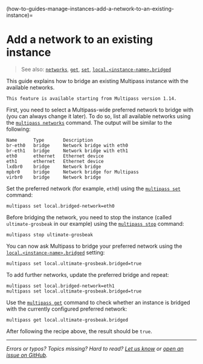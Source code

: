 (how-to-guides-manage-instances-add-a-network-to-an-existing-instance)=
# Add a network to an existing instance

> See also: [`networks`](/reference/command-line-interface/networks), [`get`](/reference/command-line-interface/get), [`set`](/reference/command-line-interface/set), [`local.<instance-name>.bridged`](/reference/settings/local-instance-name-bridged)

This guide explains how to bridge an existing Multipass instance with the available networks.

```{caution}
This feature is available starting from Multipass version 1.14.
```

First, you need to select a Multipass-wide preferred network to bridge with (you can always change it later). To do so, list all available networks using the [`multipass networks`](/reference/command-line-interface/networks) command. The output will be similar to the following:

```{code-block} text
Name      Type       Description
br-eth0   bridge     Network bridge with eth0
br-eth1   bridge     Network bridge with eth1
eth0      ethernet   Ethernet device
eth1      ethernet   Ethernet device
lxdbr0    bridge     Network bridge
mpbr0     bridge     Network bridge for Multipass
virbr0    bridge     Network bridge
```

Set the preferred network (for example, `eth0`) using the [`multipass set`](/reference/command-line-interface/set) command:

```{code-block} text
multipass set local.bridged-network=eth0
```

Before bridging the network, you need to stop the instance (called `ultimate-grosbeak` in our example) using the [`multipass stop`](/reference/command-line-interface/stop) command:

```{code-block} text
multipass stop ultimate-grosbeak
```

You can now ask Multipass to bridge your preferred network using the [`local.<instance-name>.bridged`](/reference/settings/local-instance-name-bridged) setting:

```{code-block} text
multipass set local.ultimate-grosbeak.bridged=true
```

To add further networks, update the preferred bridge and repeat:

```{code-block} text
multipass set local.bridged-network=eth1
multipass set local.ultimate-grosbeak.bridged=true
```

Use the [`multipass get`](/reference/command-line-interface/get) command to check whether an instance is bridged with the currently configured preferred network:

```{code-block} text
multipass get local.ultimate-grosbeak.bridged
```

After following the recipe above, the result should be `true`.

---

*Errors or typos? Topics missing? Hard to read? <a href="https://docs.google.com/forms/d/e/1FAIpQLSd0XZDU9sbOCiljceh3rO_rkp6vazy2ZsIWgx4gsvl_Sec4Ig/viewform?usp=pp_url&entry.317501128=https://canonical.com/multipass/docs/id-mapping" target="_blank">Let us know</a> or <a href="https://github.com/canonical/multipass/issues/new/choose" target="_blank">open an issue on GitHub</a>.*
